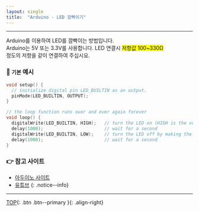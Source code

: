 ```yaml
---
layout: single
title:  "Arduino - LED 깜빡이기"
---
```


***
Arduino를 이용하여 LED를 깜빡이는 방법입니다.  
Arduino는 5V 또는 3.3V를 사용합니다. LED 연결시 <span style="background-color:yellow">저항값 100~330Ω </span>  
정도의 저항을 같이 연결하여 주십시요.

### 🔨 `기본` 예시 
```cpp
void setup() {
  // initialize digital pin LED_BUILTIN as an output.
  pinMode(LED_BUILTIN, OUTPUT);
}

// the loop function runs over and over again forever
void loop() {
  digitalWrite(LED_BUILTIN, HIGH);   // turn the LED on (HIGH is the voltage level)
  delay(1000);                       // wait for a second
  digitalWrite(LED_BUILTIN, LOW);    // turn the LED off by making the voltage LOW
  delay(1000);                       // wait for a second
}
```

### 👉 참고 사이트
- <a href="naver.com">아두이노 사이트</a>
- <a href="naver.com">유튜브</a>
{: .notice--info}
***

[TOP](#){: .btn .btn--primary }{: .align-right}
